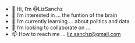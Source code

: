 - 👋 Hi, I’m @LizSanchz
- 👀 I’m interested in ... the funtion of the brain
- 🌱 I’m currently learning ... about politics and data
- 💞️ I’m looking to collaborate on ...
- 📫 How to reach me ... liz.sanchz@gmail.com

<!---
LizSanchz/LizSanchz is a ✨ special ✨ repository because its `README.md` (this file) appears on your GitHub profile.
You can click the Preview link to take a look at your changes.
--->

